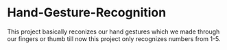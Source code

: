 # Hand-Gesture-Recognition
This project basically reconizes our hand gestures which we made through our fingers or thumb till now this project only recognizes numbers from 1-5.
